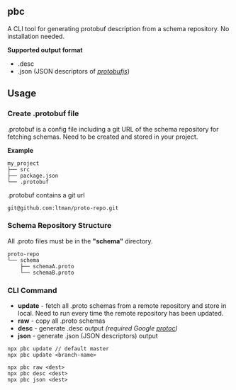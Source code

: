 ## pbc

A CLI tool for generating protobuf description from a schema repository. No installation needed.

**Supported output format**
- .desc
- .json (JSON descriptors of *[protobufjs](https://www.npmjs.com/package/protobufjs)*)

## Usage

### Create .protobuf file
.protobuf is a config file including a git URL of the schema repository for fetching schemas. 
Need to be created and stored in your project.

**Example**
```
my_project
├── src
├── package.json
└── .protobuf
```

.protobuf contains a git url
```
git@github.com:ltman/proto-repo.git
```

### Schema Repository Structure
All .proto files must be in the **"schema"** directory.
```
proto-repo
└── schema
    ├── schemaA.proto
    └── schemaB.proto
```

### CLI Command
- **update** - fetch all .proto schemas from a remote repository and store in local. 
Need to run every time the remote repository has been updated.
- **raw** - copy all .proto schemas
- **desc** - generate .desc output _(required Google *[protoc](https://developers.google.com/protocol-buffers/docs/downloads)*)_
- **json** - generate .json (JSON descriptors) output

```
npx pbc update // default master
npx pbc update <branch-name>

npx pbc raw <dest>
npx pbc desc <dest>
npx pbc json <dest>
```



    
